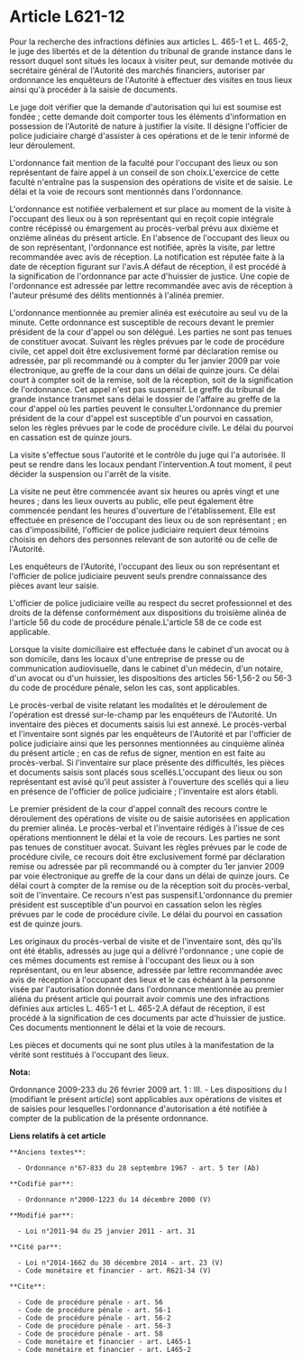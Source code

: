 # Article L621-12

Pour la recherche des infractions définies aux articles L. 465-1 et L. 465-2, le juge des libertés et de la détention du
tribunal de grande instance dans le ressort duquel sont situés les locaux à visiter peut, sur demande motivée du secrétaire
général de l'Autorité des marchés financiers, autoriser par ordonnance les enquêteurs de l'Autorité à effectuer des visites
en tous lieux ainsi qu'à procéder à la saisie de documents. 

Le juge doit vérifier que la demande d'autorisation qui lui est soumise est fondée ; cette demande doit comporter tous les
éléments d'information en possession de l'Autorité de nature à justifier la visite. Il désigne l'officier de police
judiciaire chargé d'assister à ces opérations et de le tenir informé de leur déroulement.

L'ordonnance fait mention de la faculté pour l'occupant des lieux ou son représentant de faire appel à un conseil de son
choix.L'exercice de cette faculté n'entraîne pas la suspension des opérations de visite et de saisie. Le délai et la voie de
recours sont mentionnés dans l'ordonnance.

L'ordonnance est notifiée verbalement et sur place au moment de la visite à l'occupant des lieux ou à son représentant qui en
reçoit copie intégrale contre récépissé ou émargement au procès-verbal prévu aux dixième et onzième alinéas du présent
article. En l'absence de l'occupant des lieux ou de son représentant, l'ordonnance est notifiée, après la visite, par lettre
recommandée avec avis de réception. La notification est réputée faite à la date de réception figurant sur l'avis.A défaut de
réception, il est procédé à la signification de l'ordonnance par acte d'huissier de justice. Une copie de l'ordonnance est
adressée par lettre recommandée avec avis de réception à l'auteur présumé des délits mentionnés à l'alinéa premier.

L'ordonnance mentionnée au premier alinéa est exécutoire au seul vu de la minute. Cette ordonnance est susceptible de recours
devant le premier président de la cour d'appel ou son délégué. Les parties ne sont pas tenues de constituer avocat. Suivant
les règles prévues par le code de procédure civile, cet appel doit être exclusivement formé par déclaration remise ou
adressée, par pli recommandé ou à compter du 1er janvier 2009 par voie électronique, au greffe de la cour dans un délai de
quinze jours. Ce délai court à compter soit de la remise, soit de la réception, soit de la signification de l'ordonnance. Cet
appel n'est pas suspensif. Le greffe du tribunal de grande instance transmet sans délai le dossier de l'affaire au greffe de
la cour d'appel où les parties peuvent le consulter.L'ordonnance du premier président de la cour d'appel est susceptible d'un
pourvoi en cassation, selon les règles prévues par le code de procédure civile. Le délai du pourvoi en cassation est de
quinze jours. 

La visite s'effectue sous l'autorité et le contrôle du juge qui l'a autorisée. Il peut se rendre dans les locaux pendant
l'intervention.A tout moment, il peut décider la suspension ou l'arrêt de la visite. 

La visite ne peut être commencée avant six heures ou après vingt et une heures ; dans les lieux ouverts au public, elle peut
également être commencée pendant les heures d'ouverture de l'établissement. Elle est effectuée en présence de l'occupant des
lieux ou de son représentant ; en cas d'impossibilité, l'officier de police judiciaire requiert deux témoins choisis en
dehors des personnes relevant de son autorité ou de celle de l'Autorité. 

Les enquêteurs de l'Autorité, l'occupant des lieux ou son représentant et l'officier de police judiciaire peuvent seuls
prendre connaissance des pièces avant leur saisie.

L'officier de police judiciaire veille au respect du secret professionnel et des droits de la défense conformément aux
dispositions du troisième alinéa de l'article 56 du code de procédure pénale.L'article 58 de ce code est applicable. 

Lorsque la visite domiciliaire est effectuée dans le cabinet d'un avocat ou à son domicile, dans les locaux d'une entreprise
de presse ou de communication audiovisuelle, dans le cabinet d'un médecin, d'un notaire, d'un avocat ou d'un huissier, les
dispositions des articles 56-1,56-2 ou 56-3 du code de procédure pénale, selon les cas, sont applicables. 

Le procès-verbal de visite relatant les modalités et le déroulement de l'opération est dressé sur-le-champ par les enquêteurs
de l'Autorité. Un inventaire des pièces et documents saisis lui est annexé. Le procès-verbal et l'inventaire sont signés par
les enquêteurs de l'Autorité et par l'officier de police judiciaire ainsi que les personnes mentionnées au cinquième alinéa
du présent article ; en cas de refus de signer, mention en est faite au procès-verbal. Si l'inventaire sur place présente des
difficultés, les pièces et documents saisis sont placés sous scellés.L'occupant des lieux ou son représentant est avisé qu'il
peut assister à l'ouverture des scellés qui a lieu en présence de l'officier de police judiciaire ; l'inventaire est alors
établi. 

Le premier président de la cour d'appel connaît des recours contre le déroulement des opérations de visite ou de saisie
autorisées en application du premier alinéa. Le procès-verbal et l'inventaire rédigés à l'issue de ces opérations mentionnent
le délai et la voie de recours. Les parties ne sont pas tenues de constituer avocat. Suivant les règles prévues par le code
de procédure civile, ce recours doit être exclusivement formé par déclaration remise ou adressée par pli recommandé ou à
compter du 1er janvier 2009 par voie électronique au greffe de la cour dans un délai de quinze jours. Ce délai court à
compter de la remise ou de la réception soit du procès-verbal, soit de l'inventaire. Ce recours n'est pas
suspensif.L'ordonnance du premier président est susceptible d'un pourvoi en cassation selon les règles prévues par le code de
procédure civile. Le délai du pourvoi en cassation est de quinze jours. 

Les originaux du procès-verbal de visite et de l'inventaire sont, dès qu'ils ont été établis, adressés au juge qui a délivré
l'ordonnance ; une copie de ces mêmes documents est remise à l'occupant des lieux ou à son représentant, ou en leur absence,
adressée par lettre recommandée avec avis de réception à l'occupant des lieux et le cas échéant à la personne visée par
l'autorisation donnée dans l'ordonnance mentionnée au premier aliéna du présent article qui pourrait avoir commis une des
infractions définies aux articles L. 465-1 et L. 465-2.A défaut de réception, il est procédé à la signification de ces
documents par acte d'huissier de justice. Ces documents mentionnent le délai et la voie de recours. 

Les pièces et documents qui ne sont plus utiles à la manifestation de la vérité sont restitués à l'occupant des lieux.

**Nota:**

Ordonnance 2009-233 du 26 février 2009 art. 1 : III. - Les dispositions du I (modifiant le présent article) sont applicables
aux opérations de visites et de saisies pour lesquelles l'ordonnance d'autorisation a été notifiée à compter de la
publication de la présente ordonnance.

**Liens relatifs à cet article**

	**Anciens textes**:

	  - Ordonnance n°67-833 du 28 septembre 1967 - art. 5 ter (Ab)

	**Codifié par**:

	  - Ordonnance n°2000-1223 du 14 décembre 2000 (V)

	**Modifié par**:

	  - Loi n°2011-94 du 25 janvier 2011 - art. 31

	**Cité par**:

	  - Loi n°2014-1662 du 30 décembre 2014 - art. 23 (V)
	  - Code monétaire et financier - art. R621-34 (V)

	**Cite**:

	  - Code de procédure pénale - art. 56
	  - Code de procédure pénale - art. 56-1
	  - Code de procédure pénale - art. 56-2
	  - Code de procédure pénale - art. 56-3
	  - Code de procédure pénale - art. 58
	  - Code monétaire et financier - art. L465-1
	  - Code monétaire et financier - art. L465-2

